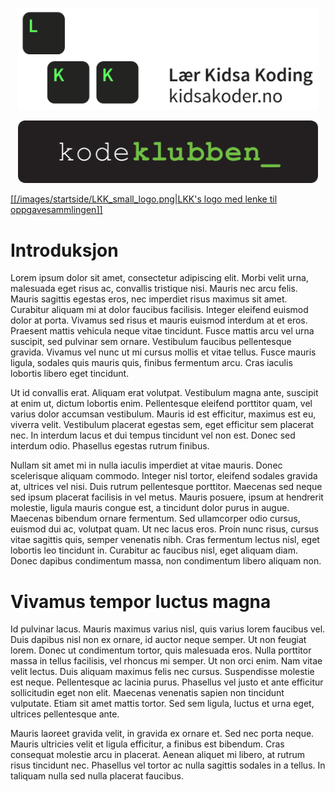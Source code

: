 <p align="center">
<a href="http://oppgaver.kidsakoder.no/">
<img border="0" alt="LKK's logo med lenke til oppgavesammlingen" src="https://github.com/Oisov/oppgave-wiki/blob/master/images/startside/LKK_logo.png" 
width="480">
</a>
</p>

<p align="center">
<a href="http://oppgaver.kidsakoder.no/">
<img border="0" alt="LKK's logo med lenke til oppgavesammlingen" src="https://github.com/Oisov/oppgave-wiki/blob/master/images/startside/kodeklubben.png" 
width="480">
</a>
</p>

[[[/images/startside/LKK_small_logo.png|LKK's logo med lenke til oppgavesammlingen]]](http://oppgaver.kidsakoder.no/)


# Introduksjon 

Lorem ipsum dolor sit amet, consectetur adipiscing elit. Morbi velit urna,
malesuada eget risus ac, convallis tristique nisi. Mauris nec arcu felis. Mauris
sagittis egestas eros, nec imperdiet risus maximus sit amet. Curabitur aliquam
mi at dolor faucibus facilisis. Integer eleifend euismod dolor at porta. Vivamus
sed risus et mauris euismod interdum at et eros. Praesent mattis vehicula neque
vitae tincidunt. Fusce mattis arcu vel urna suscipit, sed pulvinar sem ornare.
Vestibulum faucibus pellentesque gravida. Vivamus vel nunc ut mi cursus mollis
et vitae tellus. Fusce mauris ligula, sodales quis mauris quis, finibus
fermentum arcu. Cras iaculis lobortis libero eget tincidunt.

Ut id convallis erat. Aliquam erat volutpat. Vestibulum magna ante, suscipit at
enim ut, dictum lobortis enim. Pellentesque eleifend porttitor quam, vel varius
dolor accumsan vestibulum. Mauris id est efficitur, maximus est eu, viverra
velit. Vestibulum placerat egestas sem, eget efficitur sem placerat nec. In
interdum lacus et dui tempus tincidunt vel non est. Donec sed interdum odio.
Phasellus egestas rutrum finibus.

Nullam sit amet mi in nulla iaculis imperdiet at vitae mauris. Donec scelerisque
aliquam commodo. Integer nisl tortor, eleifend sodales gravida at, ultrices vel
nisi. Duis rutrum pellentesque porttitor. Maecenas sed neque sed ipsum placerat
facilisis in vel metus. Mauris posuere, ipsum at hendrerit molestie, ligula
mauris congue est, a tincidunt dolor purus in augue. Maecenas bibendum ornare
fermentum. Sed ullamcorper odio cursus, euismod dui ac, volutpat quam. Ut nec
lacus eros. Proin nunc risus, cursus vitae sagittis quis, semper venenatis nibh.
Cras fermentum lectus nisl, eget lobortis leo tincidunt in. Curabitur ac
faucibus nisl, eget aliquam diam. Donec dapibus condimentum massa, non
condimentum libero aliquam non.


# Vivamus tempor luctus magna

Id pulvinar lacus. Mauris maximus varius nisl, quis varius lorem faucibus vel.
Duis dapibus nisl non ex ornare, id auctor neque semper. Ut non feugiat lorem.
Donec ut condimentum tortor, quis malesuada eros. Nulla porttitor massa in
tellus facilisis, vel rhoncus mi semper. Ut non orci enim. Nam vitae velit
lectus. Duis aliquam maximus felis nec cursus. Suspendisse molestie est neque.
Pellentesque ac lacinia purus. Phasellus vel justo et ante efficitur
sollicitudin eget non elit. Maecenas venenatis sapien non tincidunt vulputate.
Etiam sit amet mattis tortor. Sed sem ligula, luctus et urna eget, ultrices
pellentesque ante.

Mauris laoreet gravida velit, in gravida ex ornare et. Sed nec porta neque.
Mauris ultricies velit et ligula efficitur, a finibus est bibendum. Cras
consequat molestie arcu in placerat. Aenean aliquet mi libero, at rutrum risus
tincidunt nec. Phasellus vel tortor ac nulla sagittis sodales in a tellus. In
taliquam nulla sed nulla placerat faucibus.

